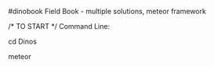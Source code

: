 #dinobook
Field Book - multiple solutions, meteor framework

/* TO START */
Command Line:

cd Dinos

meteor
